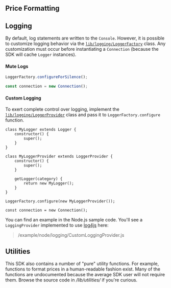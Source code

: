 ## Price Formatting



## Logging

By default, log statements are written to the ```Console```. However, it is possible to customize logging behavior via the [```lib/logging/LoggerFactory```](/content/sdk/lib-logging?id=loggerfactory) class. Any customization must occur before instantiating a ```Connection``` (because the SDK will cache ```Logger``` instances).

#### Mute Logs

```javascript
LoggerFactory.configureForSilence();

const connection = new Connection();
```

#### Custom Logging

To exert complete control over logging, implement the [```lib/logging/LoggerProvider```](/content/sdk/lib-logging?id=loggerprovider) class and pass it to ```LoggerFactory.configure``` function.

```
class MyLogger extends Logger {
	constructor() {
		super();
	}
}

class MyLoggerProvider extends LoggerProvider {
	constructor() {
		super();
	}

	getLogger(category) {
		return new MyLogger();
	}
}

LoggerFactory.configure(new MyLoggerProvider());

const connection = new Connection();
```

You can find an example in the Node.js sample code. You'll see a ```LoggingProvider``` implemented to use [log4js](https://www.npmjs.com/package/log4js) here:

> /example/node/logging/CustomLoggingProvider.js

## Utilities

This SDK also contains a number of "pure" utility functions. For example, functions to format prices in a human-readable fashion exist. Many of the functions are undocumented because the average SDK user will not require them. Browse the source code in */lib/utilities/* if you're curious.

